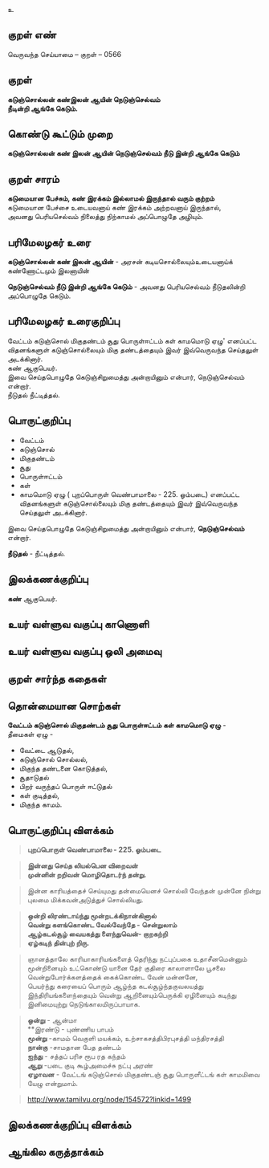 உ

## குறள் எண் 

வெருவந்த செய்யாமை   – குறள் – 0566  

## குறள் 

**கடுஞ்சொல்லன் கண்இலன் ஆயின் நெடுஞ்செல்வம்  
நீடின்றி ஆங்கே கெடும்.**  

## கொண்டு கூட்டும் முறை

**கடுஞ்சொல்லன் கண் இலன் ஆயின் நெடுஞ்செல்வம் நீடு இன்றி ஆங்கே கெடும்**

## குறள் சாரம் 

**கடுமையான பேச்சும், கண் இரக்கம் இல்லாமல் இருந்தால் வரும் குற்றம்**  
கடுமையான பேச்சை உடையவனாய் கண் இரக்கம் அற்றவனாய் இருந்தால்,  
அவனது பெரியசெல்வம் நிலைத்து நிற்காமல் அப்பொழுதே அழியும்.  

## பரிமேலழகர் உரை

**கடுஞ்சொல்லன் கண் இலன் ஆயின்** - அரசன் கடியசொல்லையும்உடையனாய்க் கண்ணோட்டமும் இலனாயின்  

**நெடுஞ்செல்வம் நீடு இன்றி ஆங்கே கெடும்** - அவனது பெரியசெல்வம் நீடுதலின்றி அப்பொழுதே கெடும்.

## பரிமேலழகர் உரைகுறிப்பு   

வேட்டம் கடுஞ்சொல் மிகுதண்டம் சூது பொருள்ஈட்டம் கள் காமமொடு ஏழு' எனப்பட்ட விதனங்களுள் கடுஞ்சொல்லையும் மிகு தண்டத்தையும் இவர் இவ்வெருவந்த செய்தலுள் அடக்கினார்.  
கண் ஆகுபெயர்.  
இவை செய்தபொழுதே கெடுஞ்சிறுமைத்து அன்றாயினும் என்பார், நெடுஞ்செல்வம் என்றார்.  
நீடுதல் நீட்டித்தல்.    

## பொருட்குறிப்பு 

* வேட்டம்   
* கடுஞ்சொல்  
* மிகுதண்டம்  
* சூது  
* பொருள்ஈட்டம்  
* கள்  
* காமமொடு ஏழு ( புறப்பொருள் வெண்பாமாலை - 225. ஓம்படை) எனப்பட்ட விதனங்களுள் கடுஞ்சொல்லையும் மிகு தண்டத்தையும் இவர் இவ்வெருவந்த செய்தலுள் அடக்கினார். 

இவை செய்தபொழுதே கெடுஞ்சிறுமைத்து அன்றாயினும் என்பார், **நெடுஞ்செல்வம்** என்றார்.  

**நீடுதல்** - நீட்டித்தல்.   

## இலக்கணக்குறிப்பு  

**கண்** ஆகுபெயர்.  

## உயர் வள்ளுவ வகுப்பு காணொளி


## உயர் வள்ளுவ வகுப்பு ஒலி அமைவு 

 
## குறள் சார்ந்த கதைகள் 


## தொன்மையான சொற்கள்

**வேட்டம் கடுஞ்சொல் மிகுதண்டம் சூது பொருள்ஈட்டம் கள் காமமொடு ஏழு** -  
தீமைகள் ஏழு -  
* வேட்டை ஆடுதல்,  
* கடுஞ்சொல் சொல்லல்,  
* மிகுந்த தண்டனை கொடுத்தல்,   
* சூதாடுதல்   
* பிறர் வருந்தப் பொருள் ஈட்டுதல்  
* கள் குடித்தல்,  
* மிகுந்த காமம்.  

## பொருட்குறிப்பு விளக்கம்

>**புறப்பொருள் வெண்பாமாலை - 225. ஓம்படை**

>**இன்னது செய்த லியல்பென விறைவன்  
>முன்னின் றறிவன் மொழிதொடர்ந் தன்று.**

>இன்ன காரியத்தைச் செய்யுமது தன்மையெனச் சொல்லி வேந்தன் முன்னே நின்று புலமை மிக்கவன்அடுத்துச் சொல்லியது.

>**ஒன்றி லிரண்டாய்ந்து மூன்றடக்கிநான்கினால்  
>வென்று களங்கொண்ட வேல்வேந்தே - சென்றுலாம்  
>ஆழ்கடல்சூழ் வையகத்து ளைந்துவென்- றாறகற்றி  
>ஏழ்கடிந் தின்புற் றிரு.**

>ஞானத்தாலே காரியாகாரியங்களைத் தெரிந்து நட்புப்பகை உதாசீனமென்னும் மூன்றினையும் உட்கொண்டு யானை தேர் குதிரை காலாளாலே பூசலை வென்றுபோர்க்களத்தைக் கைக்கொண்ட வேன் மன்னனே,  
>பெயர்ந்து கரையைப் பொரும் ஆழ்ந்த கடல்சூழ்ந்தகுவலயத்து இந்திரியங்களைந்தையும் வென்று ஆறினையும்பெருக்கி ஏழினையும் கடிந்து இனிமையுற்று நெடுங்காலமிருப்பாயாக.

>**ஒன்று** - ஆன்மா  
>**இரண்டு - புண்ணிய பாபம்  
>**மூன்று** -காமம் வெகுளி மயக்கம், உற்சாகசத்திபிரபுசத்தி மந்திரசத்தி  
>**நான்கு** -சாமதான பேத தண்டம்  
>**ஐந்து** - சத்தப் பரிச ரூப ரத கந்தம்  
>**ஆறு** -படை குடி கூழ்அமைச்சு நட்பு அரண்  
>**ஏழாவன** -  வேட்டங் கடுஞ்சொல் மிகுதண்டஞ் சூது பொருளீட்டங் கள் காமமிவை யேழு என்றுமாம்.    

>http://www.tamilvu.org/node/154572?linkid=1499

## இலக்கணக்குறிப்பு விளக்கம்


## ஆங்கில கருத்தாக்கம் 


